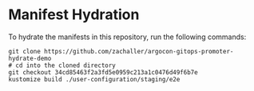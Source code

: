 # Manifest Hydration

To hydrate the manifests in this repository, run the following commands:

```shell
git clone https://github.com/zachaller/argocon-gitops-promoter-hydrate-demo
# cd into the cloned directory
git checkout 34cd85463f2a3fd5e0959c213a1c0476d49f6b7e
kustomize build ./user-configuration/staging/e2e
```
